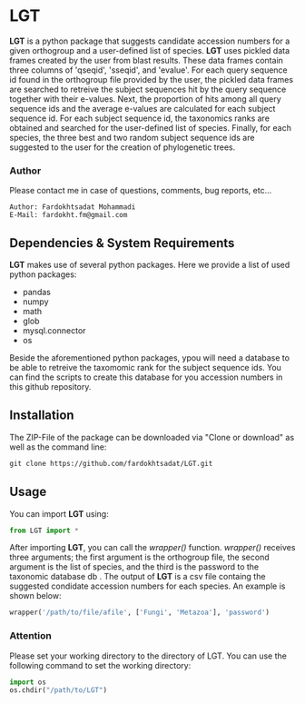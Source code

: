 # LGT
**LGT** is a python package that suggests candidate accession numbers for a given orthogroup and a user-defined list of species. **LGT** uses pickled data 
frames created by the user from blast results. These data frames contain three columns of 'qseqid', 'sseqid', and 'evalue'. For each query sequence id found in the orthogroup file provided by the user, the pickled data frames are searched to retreive the subject sequences hit by the query sequence together with their e-values.
Next, the proportion of hits among all query sequence ids and the average e-values are calculated for each subject sequence id. For each subject sequence id, the taxonomics ranks are obtained and searched for the user-defined list of species. Finally, for each species, the three best and two random subject sequence ids are suggested to the user for the creation of phylogenetic trees.

### Author
Please contact me in case of questions, comments, bug reports, etc...

    Author: Fardokhtsadat Mohammadi
    E-Mail: fardokht.fm@gmail.com
    
## Dependencies & System Requirements
**LGT** makes use of several python packages. Here we provide a list of used python packages:
* pandas
* numpy 
* math 
* glob
* mysql.connector
* os

Beside the aforementioned python packages, ypou will need a database to be able to retreive the taxomomic rank for the subject sequence ids. You can find the scripts to create this database for you accession numbers in this github repository.

## Installation
The ZIP-File of the package can be downloaded via "Clone or download" as well as the command line:
```markdown
git clone https://github.com/fardokhtsadat/LGT.git
```

## Usage
You can import **LGT** using:
```python
from LGT import *
```
After importing **LGT**, you can call the *wrapper()* function. *wrapper()* receives three arguments; the first argument is the orthogroup file, the second argument is the list of species, and the third is the password to the taxonomic database db . The output of **LGT** is a csv file containg the suggested condidate accession numbers for each species. An example is shown below:
```python
wrapper('/path/to/file/afile', ['Fungi', 'Metazoa'], 'password')
```
### Attention
Please set your working directory to the directory of LGT. You can use the following command to set the working directory:
```python
import os
os.chdir("/path/to/LGT")
```

